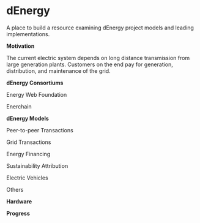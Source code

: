 # dEnergy 

A place to build a resource examining dEnergy project models and leading implementations.

**Motivation**

The current electric system depends on long distance transmission from large generation plants. Customers on the end pay for generation, distribution, and maintenance of the grid. 

**dEnergy Consortiums**

Energy Web Foundation

Enerchain

**dEnergy Models**

Peer-to-peer Transactions

Grid Transactions

Energy Financing

Sustainability Attribution

Electric Vehicles

Others

**Hardware**

**Progress**
